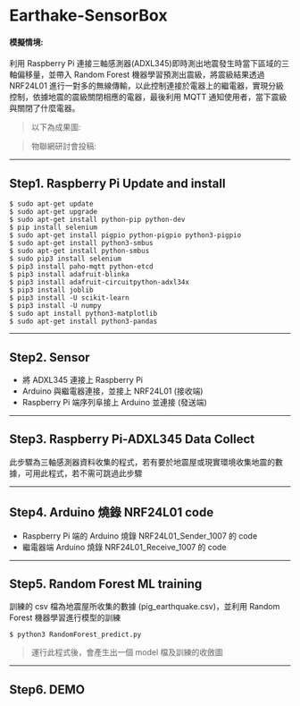 # Earthake-SensorBox
#### 模擬情境:
利用 Raspberry Pi 連接三軸感測器(ADXL345)即時測出地震發生時當下區域的三軸偏移量，並帶入 Random Forest 機器學習預測出震級，將震級結果透過 NRF24L01 進行一對多的無線傳輸，以此控制連接於電器上的繼電器，實現分級控制，依據地震的震級關閉相應的電器，最後利用 MQTT 通知使用者，當下震級與關閉了什麼電器。
> 以下為成果圖:

> 物聯網研討會投稿:

***
## Step1. Raspberry Pi Update and install
```shell
$ sudo apt-get update 
$ sudo apt-get upgrade
$ sudo apt-get install python-pip python-dev
$ pip install selenium
$ sudo apt-get install pigpio python-pigpio python3-pigpio
$ sudo apt-get install python3-smbus
$ sudo apt-get install python-smbus
$ sudo pip3 install selenium
$ pip3 install paho-mqtt python-etcd
$ pip3 install adafruit-blinka
$ pip3 install adafruit-circuitpython-adxl34x
$ pip3 install joblib
$ pip3 install -U scikit-learn
$ pip3 install -U numpy
$ sudo apt install python3-matplotlib
$ sudo apt-get install python3-pandas
```
***
## Step2. Sensor 
* 將 ADXL345 連接上 Raspberry Pi
* Arduino 與繼電器連接，並接上 NRF24L01 (接收端)
* Raspberry Pi 端序列阜接上 Arduino 並連接 (發送端)

***
## Step3. Raspberry Pi-ADXL345 Data Collect
此步驟為三軸感測器資料收集的程式，若有要於地震屋或現實環境收集地震的數據，可用此程式，若不需可跳過此步驟

***
## Step4. Arduino 燒錄 NRF24L01 code
* Raspberry Pi 端的 Arduino 燒錄 NRF24L01_Sender_1007 的 code
* 繼電器端 Arduino 燒錄 NRF24L01_Receive_1007 的 code
***
## Step5. Random Forest ML training
訓練的 csv 檔為地震屋所收集的數據 (pig_earthquake.csv)，並利用 Random Forest 機器學習進行模型的訓練
```shell
$ python3 RandomForest_predict.py
```
> 運行此程式後，會產生出一個 model 檔及訓練的收斂圖
***
## Step6. DEMO
